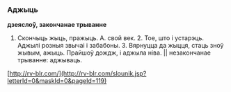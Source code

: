 ### Аджыць
**дзеяслоў, закончанае трыванне**

1. Скончыць жыць, пражыць. А. свой век. 2. Тое, што і устарэць. Аджылі розныя звычаі і забабоны. 3. Вярнуцца да жыцця, стаць зноў жывым, ажыць. Прайшоў дождж, і аджыла ніва. || незакончанае трыванне: аджываць.

<a rel="author">[http://rv-blr.com/](http://rv-blr.com/slounik.jsp?letterId=0&maskId=0&pageId=119)</a>
